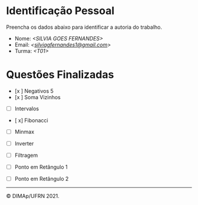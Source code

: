 ﻿# Identificação Pessoal

Preencha os dados abaixo para identificar a autoria do trabalho.

- Nome: *\<SILVIA GOES FERNANDES>*
- Email: *\<silviagfernandes1@gmail.com>*
- Turma: *\<T01>*

# Questões Finalizadas

- [x ] Negativos 5
- [x ] Soma Vizinhos
- [ ] Intervalos
- [ x] Fibonacci
- [ ] Minmax
- [ ] Inverter
- [ ] Filtragem
- [ ] Ponto em Retângulo 1
- [ ] Ponto em Retângulo 2


--------
&copy; DIMAp/UFRN 2021.
